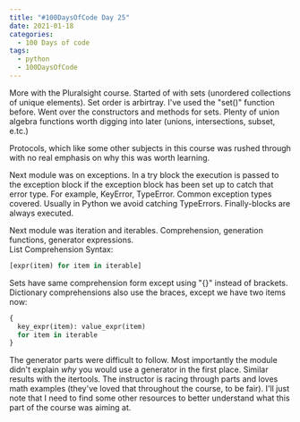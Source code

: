 ```yaml
---
title: "#100DaysOfCode Day 25"
date: 2021-01-18
categories:
  - 100 Days of code
tags:
  - python
  - 100DaysOfCode
---
```


More with the Pluralsight course. Started of with sets (unordered collections of unique elements). Set order is arbirtray.  I've used the "set()" function before.  Went over the constructors and methods for sets. Plenty of union algebra functions worth digging into later (unions, intersections, subset, e.tc.)

Protocols, which like some other subjects in this course was rushed through with no real emphasis on why this was worth learning. 

Next module was on exceptions. In a try block the execution is passed to the exception block if the exception block has been set up to catch that error type.  For example, KeyError, TypeError. Common exception types covered. Usually in Python we avoid catching TypeErrors. Finally-blocks are always executed.

Next module was iteration and iterables.  Comprehension, generation functions, generator expressions.  
List Comprehension Syntax:
```python
[expr(item) for item in iterable]
```
Sets have same comprehension form except using "{}" instead of brackets. 
Dictionary comprehensions also use the braces, except we have two items now:
```python
{
  key_expr(item): value_expr(item)
  for item in iterable
}
```
The generator parts were difficult to follow. Most importantly the module didn't explain *why* you would use a generator in the first place. Similar results with the itertools.  The instructor is racing through parts and loves math examples (they've loved that throughout the course, to be fair).  I'll just note that I need to find some other resources to better understand what this part of the course was aiming at.



[100DaysOfCode]:https://www.100daysofcode.com/faq/

